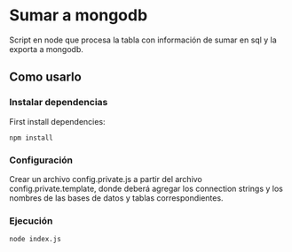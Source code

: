 # Sumar a mongodb

Script en node que procesa la tabla con información de sumar en sql y la exporta a mongodb.

## Como usarlo

### Instalar dependencias

First install dependencies:

    npm install

### Configuración

Crear un archivo config.private.js a partir del archivo config.private.template, donde deberá agregar los connection strings y los nombres
de las bases de datos y tablas correspondientes.

### Ejecución

    node index.js
